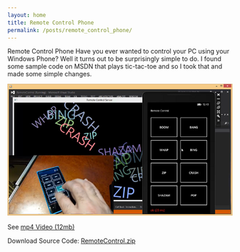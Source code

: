 ```yaml
---
layout: home
title: Remote Control Phone
permalink: /posts/remote_control_phone/
---
```


Remote Control Phone
Have you ever wanted to control your PC using your Windows Phone?  Well it turns out to be surprisingly simple to do.  I found some sample code on MSDN that plays tic-tac-toe and so I took that and made some simple changes.

[![screenshot](ScreenShot.png)](http://www.lovettsoftware.com/downloads/remotecontrol/remotecontrolapp.mp4)

See [mp4 Video (12mb)](http://www.lovettsoftware.com/downloads/remotecontrol/remotecontrolapp.mp4)
 
Download Source Code: [RemoteControl.zip](http://www.lovettsoftware.com/downloads/remotecontrol/remotecontrol.zip)


